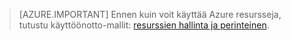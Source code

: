 > [AZURE.IMPORTANT] Ennen kuin voit käyttää Azure resursseja, tutustu käyttöönotto-mallit: [resurssien hallinta ja perinteinen](../articles/resource-manager-deployment-model.md).